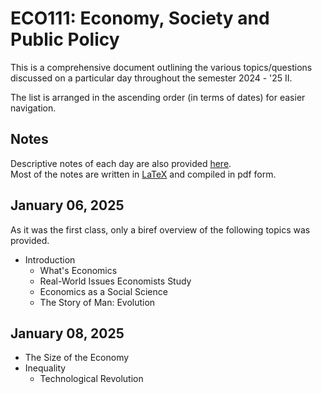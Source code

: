 # ECO111: Economy, Society and Public Policy

This is a comprehensive document outlining the various topics/questions discussed on a particular day throughout the semester 2024 - '25 II.

The list is arranged in the ascending order (in terms of dates) for easier navigation.

## Notes

Descriptive notes of each day are also provided [here]().  
Most of the notes are written in [LaTeX](https://www.latex-project.org/) and compiled in pdf form.

<!--TODO: Add Notes-->

## January 06, 2025

As it was the first class, only a biref overview of the following topics was provided.

- Introduction
    - What's Economics
    - Real-World Issues Economists Study
    - Economics as a Social Science
    - The Story of Man: Evolution

## January 08, 2025

- The Size of the Economy
- Inequality
    - Technological Revolution
